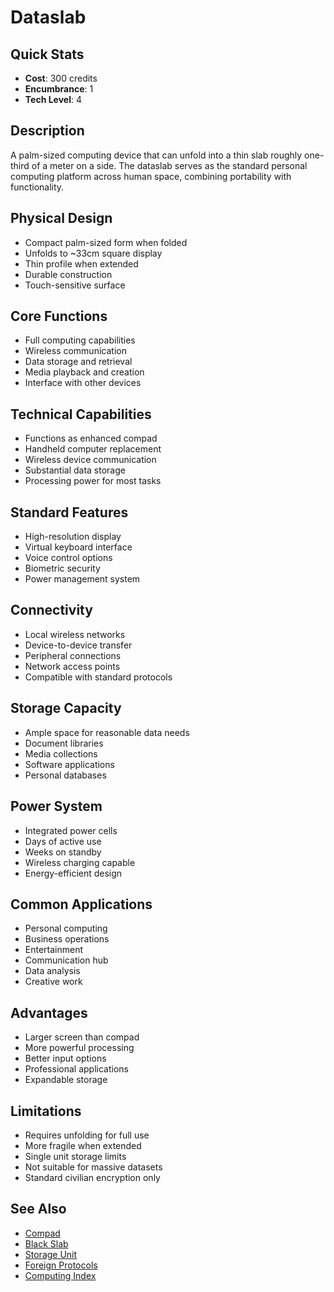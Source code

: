 # Dataslab

## Quick Stats
- **Cost**: 300 credits
- **Encumbrance**: 1
- **Tech Level**: 4

## Description
A palm-sized computing device that can unfold into a thin slab roughly one-third of a meter on a side. The dataslab serves as the standard personal computing platform across human space, combining portability with functionality.

## Physical Design
- Compact palm-sized form when folded
- Unfolds to ~33cm square display
- Thin profile when extended
- Durable construction
- Touch-sensitive surface

## Core Functions
- Full computing capabilities
- Wireless communication
- Data storage and retrieval
- Media playback and creation
- Interface with other devices

## Technical Capabilities
- Functions as enhanced compad
- Handheld computer replacement
- Wireless device communication
- Substantial data storage
- Processing power for most tasks

## Standard Features
- High-resolution display
- Virtual keyboard interface
- Voice control options
- Biometric security
- Power management system

## Connectivity
- Local wireless networks
- Device-to-device transfer
- Peripheral connections
- Network access points
- Compatible with standard protocols

## Storage Capacity
- Ample space for reasonable data needs
- Document libraries
- Media collections
- Software applications
- Personal databases

## Power System
- Integrated power cells
- Days of active use
- Weeks on standby
- Wireless charging capable
- Energy-efficient design

## Common Applications
- Personal computing
- Business operations
- Entertainment
- Communication hub
- Data analysis
- Creative work

## Advantages
- Larger screen than compad
- More powerful processing
- Better input options
- Professional applications
- Expandable storage

## Limitations
- Requires unfolding for full use
- More fragile when extended
- Single unit storage limits
- Not suitable for massive datasets
- Standard civilian encryption only

## See Also
- [Compad](../communications/compad.md)
- [Black Slab](black-slab.md)
- [Storage Unit](storage-unit.md)
- [Foreign Protocols](foreign-protocols.md)
- [Computing Index](../computing/)